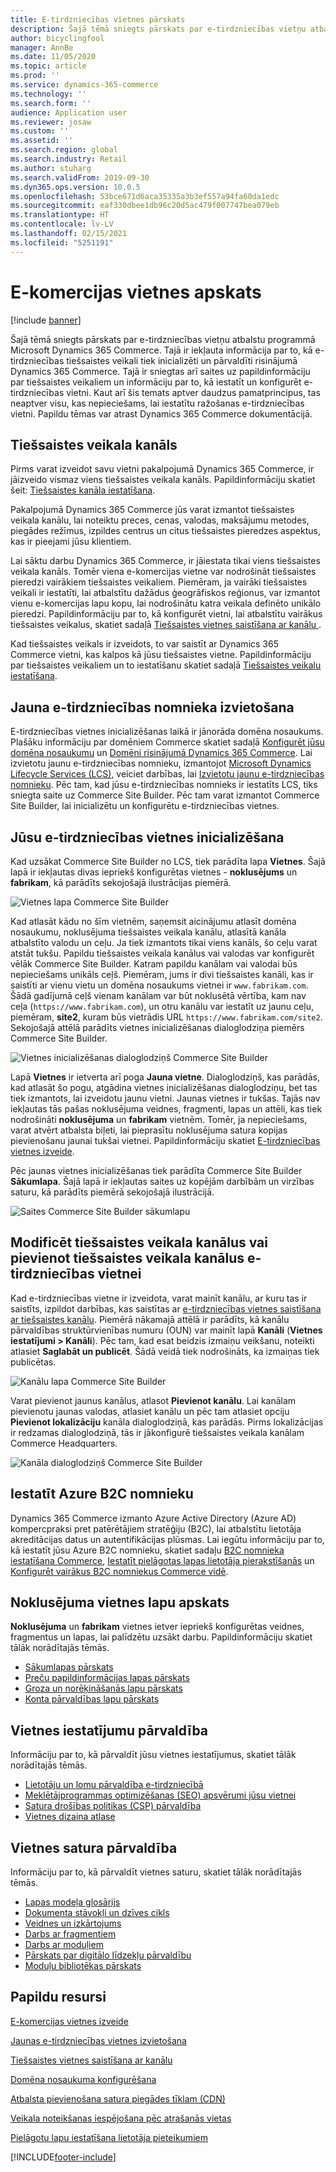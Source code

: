 ```yaml
---
title: E-tirdzniecības vietnes pārskats
description: Šajā tēmā sniegts pārskats par e-tirdzniecības vietņu atbalstu programmā Microsoft Dynamics 365 Commerce.
author: bicyclingfool
manager: AnnBe
ms.date: 11/05/2020
ms.topic: article
ms.prod: ''
ms.service: dynamics-365-commerce
ms.technology: ''
ms.search.form: ''
audience: Application user
ms.reviewer: josaw
ms.custom: ''
ms.assetid: ''
ms.search.region: global
ms.search.industry: Retail
ms.author: stuharg
ms.search.validFrom: 2019-09-30
ms.dyn365.ops.version: 10.0.5
ms.openlocfilehash: 53bce671d6aca35335a3b3ef557a94fa60da1edc
ms.sourcegitcommit: eaf330dbee1db96c20d5ac479f007747bea079eb
ms.translationtype: HT
ms.contentlocale: lv-LV
ms.lasthandoff: 02/15/2021
ms.locfileid: "5251191"
---
```

# <a name="e-commerce-site-overview"></a>E-komercijas vietnes apskats

[!include [banner](includes/banner.md)]

Šajā tēmā sniegts pārskats par e-tirdzniecības vietņu atbalstu programmā Microsoft Dynamics 365 Commerce. Tajā ir iekļauta informācija par to, kā e-tirdzniecības tiešsaistes veikali tiek inicializēti un pārvaldīti risinājumā Dynamics 365 Commerce. Tajā ir sniegtas arī saites uz papildinformāciju par tiešsaistes veikaliem un informāciju par to, kā iestatīt un konfigurēt e-tirdzniecības vietni. Kaut arī šis temats aptver daudzus pamatprincipus, tas neaptver visu, kas nepieciešams, lai iestatītu ražošanas e-tirdzniecības vietni. Papildu tēmas var atrast Dynamics 365 Commerce dokumentācijā.

## <a name="online-store-channel"></a>Tiešsaistes veikala kanāls

Pirms varat izveidot savu vietni pakalpojumā Dynamics 365 Commerce, ir jāizveido vismaz viens tiešsaistes veikala kanāls. Papildinformāciju skatiet šeit: [Tiešsaistes kanāla iestatīšana](channel-setup-online.md). 

Pakalpojumā Dynamics 365 Commerce jūs varat izmantot tiešsaistes veikala kanālu, lai noteiktu preces, cenas, valodas, maksājumu metodes, piegādes režīmus, izpildes centrus un citus tiešsaistes pieredzes aspektus, kas ir pieejami jūsu klientiem.

Lai sāktu darbu Dynamics 365 Commerce, ir jāiestata tikai viens tiešsaistes veikala kanāls. Tomēr viena e-komercijas vietne var nodrošināt tiešsaistes pieredzi vairākiem tiešsaistes veikaliem. Piemēram, ja vairāki tiešsaistes veikali ir iestatīti, lai atbalstītu dažādus ģeogrāfiskos reģionus, var izmantot vienu e-komercijas lapu kopu, lai nodrošinātu katra veikala definēto unikālo pieredzi. Papildinformāciju par to, kā konfigurēt vietni, lai atbalstītu vairākus tiešsaistes veikalus, skatiet sadaļā [Tiešsaistes vietnes saistīšana ar kanālu ](associate-site-online-store.md).

Kad tiešsaistes veikals ir izveidots, to var saistīt ar Dynamics 365 Commerce vietni, kas kalpos kā jūsu tiešsaistes vietne. Papildinformāciju par tiešsaistes veikaliem un to iestatīšanu skatiet sadaļā [Tiešsaistes veikalu iestatīšana](https://docs.microsoft.com/dynamics365/unified-operations/retail/online-stores).

## <a name="deploy-a-new-e-commerce-tenant"></a>Jauna e-tirdzniecības nomnieka izvietošana

E-tirdzniecības vietnes inicializēšanas laikā ir jānorāda domēna nosaukums. Plašāku informāciju par domēniem Commerce skatiet sadaļā [Konfigurēt jūsu domēna nosaukumu](configure-your-domain-name.md) un [Domēni risinājumā Dynamics 365 Commerce](domains-commerce.md). Lai izvietotu jaunu e-tirdzniecības nomnieku, izmantojot [Microsoft Dynamics Lifecycle Services (LCS)](https://docs.microsoft.com/dynamics365/unified-operations/dev-itpro/lifecycle-services/lcs-user-guide), veiciet darbības, lai [Izvietotu jaunu e-tirdzniecības nomnieku](deploy-ecommerce-site.md). Pēc tam, kad jūsu e-tirdzniecības nomnieks ir iestatīts LCS, tiks sniegta saite uz Commerce Site Builder. Pēc tam varat izmantot Commerce Site Builder, lai inicializētu un konfigurētu e-tirdzniecības vietnes.

## <a name="initialize-your-e-commerce-site"></a>Jūsu e-tirdzniecības vietnes inicializēšana

Kad uzsākat Commerce Site Builder no LCS, tiek parādīta lapa **Vietnes**. Šajā lapā ir iekļautas divas iepriekš konfigurētas vietnes - **noklusējums** un **fabrikam**, kā parādīts sekojošajā ilustrācijas piemērā.

![Vietnes lapa Commerce Site Builder](media/e-commerce-site-01.png)

Kad atlasāt kādu no šīm vietnēm, saņemsit aicinājumu atlasīt domēna nosaukumu, noklusējuma tiešsaistes veikala kanālu, atlasītā kanāla atbalstīto valodu un ceļu. Ja tiek izmantots tikai viens kanāls, šo ceļu varat atstāt tukšu. Papildu tiešsaistes veikala kanālus vai valodas var konfigurēt vēlāk Commerce Site Builder. Katram papildu kanālam vai valodai būs nepieciešams unikāls ceļš. Piemēram, jums ir divi tiešsaistes kanāli, kas ir saistīti ar vienu vietu un domēna nosaukums vietnei ir `www.fabrikam.com`. Šādā gadījumā ceļš vienam kanālam var būt noklusētā vērtība, kam nav ceļa (`https://www.fabrikam.com`), un otru kanālu var iestatīt uz jaunu ceļu, piemēram, **site2**, kuram būs vietrādis URL `https://www.fabrikam.com/site2`. Sekojošajā attēlā parādīts vietnes inicializēšanas dialoglodziņa piemērs Commerce Site Builder.

![Vietnes inicializēšanas dialoglodziņš Commerce Site Builder](media/e-commerce-site-02.png)

Lapā **Vietnes** ir ietverta arī poga **Jauna vietne**. Dialoglodziņš, kas parādās, kad atlasāt šo pogu, atgādina vietnes inicializēšanas dialoglodziņu, bet tas tiek izmantots, lai izveidotu jaunu vietni. Jaunas vietnes ir tukšas. Tajās nav iekļautas tās pašas noklusējuma veidnes, fragmenti, lapas un attēli, kas tiek nodrošināti **noklusējuma** un **fabrikam** vietnēm. Tomēr, ja nepieciešams, varat atvērt atbalsta biļeti, lai pieprasītu noklusējuma satura kopijas pievienošanu jaunai tukšai vietnei. Papildinformāciju skatiet [E-tirdzniecības vietnes izveide](create-ecommerce-site.md).

Pēc jaunas vietnes inicializēšanas tiek parādīta Commerce Site Builder **Sākumlapa**. Šajā lapā ir iekļautas saites uz kopējām darbībām un virzības saturu, kā parādīts piemērā sekojošajā ilustrācijā.

![Saites Commerce Site Builder sākumlapu](media/e-commerce-site-03.png)

## <a name="modify-online-store-channels-or-add-online-store-channels-to-an-e-commerce-site"></a>Modificēt tiešsaistes veikala kanālus vai pievienot tiešsaistes veikala kanālus e-tirdzniecības vietnei

Kad e-tirdzniecības vietne ir izveidota, varat mainīt kanālu, ar kuru tas ir saistīts, izpildot darbības, kas saistītas ar [e-tirdzniecības vietnes saistīšana ar tiešsaistes kanālu](associate-site-online-store.md). Piemērā nākamajā attēlā ir parādīts, kā kanālu pārvaldības struktūrvienības numuru (OUN) var mainīt lapā **Kanāli** (**Vietnes iestatījumi \> Kanāli**). Pēc tam, kad esat beidzis izmaiņu veikšanu, noteikti atlasiet **Saglabāt un publicēt**. Šādā veidā tiek nodrošināts, ka izmaiņas tiek publicētas.

![Kanālu lapa Commerce Site Builder](media/e-commerce-site-04.png)

Varat pievienot jaunus kanālus, atlasot **Pievienot kanālu**. Lai kanālam pievienotu jaunas valodas, atlasiet kanālu un pēc tam atlasiet opciju **Pievienot lokalizāciju** kanāla dialoglodziņā, kas parādās. Pirms lokalizācijas ir redzamas dialoglodziņā, tās ir jākonfigurē tiešsaistes veikala kanālam Commerce Headquarters.

![Kanāla dialoglodziņš Commerce Site Builder](media/e-commerce-site-05.png)

## <a name="set-up-an-azure-b2c-tenant"></a>Iestatīt Azure B2C nomnieku

Dynamics 365 Commerce izmanto Azure Active Directory (Azure AD) kompercpraksi pret patērētājiem stratēģiju (B2C), lai atbalstītu lietotāja akreditācijas datus un autentifikācijas plūsmas. Lai iegūtu informāciju par to, kā iestatīt jūsu Azure B2C nomnieku, skatiet sadaļu [B2C nomnieka iestatīšana Commerce](set-up-b2c-tenant.md), [Iestatīt pielāgotas lapas lietotāja pierakstīšanās](custom-pages-user-logins.md) un [Konfigurēt vairākus B2C nomniekus Commerce vidē](configure-multi-b2c-tenants.md).

## <a name="overview-of-the-default-site-pages"></a>Noklusējuma vietnes lapu apskats

**Noklusējuma** un **fabrikam** vietnes ietver iepriekš konfigurētas veidnes, fragmentus un lapas, lai palīdzētu uzsākt darbu. Papildinformāciju skatiet tālāk norādītajās tēmās.

- [Sākumlapas pārskats](quick-tour-home-page.md)
- [Preču papildinformācijas lapas pārskats](quick-tour-pdp.md)
- [Groza un norēķināšanās lapu pārskats](quick-tour-cart-checkout.md)
- [Konta pārvaldības lapu pārskats](quick-tour-account-management.md)

## <a name="manage-site-settings"></a>Vietnes iestatījumu pārvaldība

Informāciju par to, kā pārvaldīt jūsu vietnes iestatījumus, skatiet tālāk norādītajās tēmās.

- [Lietotāju un lomu pārvaldība e-tirdzniecībā](manage-ecommerce-users-roles.md)
- [Meklētājprogrammas optimizēšanas (SEO) apsvērumi jūsu vietnei](/search-engine-optimization-considerations.md)
- [Satura drošības politikas (CSP) pārvaldība](manage-csp.md)
- [Vietnes dizaina atlase](select-site-theme.md)

## <a name="manage-site-content"></a>Vietnes satura pārvaldība

Informāciju par to, kā pārvaldīt vietnes saturu, skatiet tālāk norādītajās tēmās.

- [Lapas modeļa glosārijs](page-elements-overview.md)
- [Dokumenta stāvokļi un dzīves cikls](document-states-overview.md)
- [Veidnes un izkārtojums](templates-layouts-overview.md)
- [Darbs ar fragmentiem](work-with-fragments.md)
- [Darbs ar moduļiem](work-with-modules.md)
- [Pārskats par digitālo līdzekļu pārvaldību](dam-overview.md)
- [Moduļu bibliotēkas pārskats](starter-kit-overview.md)

## <a name="additional-resources"></a>Papildu resursi

[E-komercijas vietnes izveide](create-ecommerce-site.md)

[Jaunas e-tirdzniecības vietnes izvietošana](deploy-ecommerce-site.md)

[Tiešsaistes vietnes saistīšana ar kanālu](associate-site-online-store.md)

[Domēna nosaukuma konfigurēšana](configure-your-domain-name.md)

[Atbalsta pievienošana satura piegādes tīklam (CDN)](add-cdn-support.md)

[Veikala noteikšanas iespējošana pēc atrašanās vietas](enable-store-detection.md)

[Pielāgotu lapu iestatīšana lietotāja pieteikumiem](custom-pages-user-logins.md)


[!INCLUDE[footer-include](../includes/footer-banner.md)]